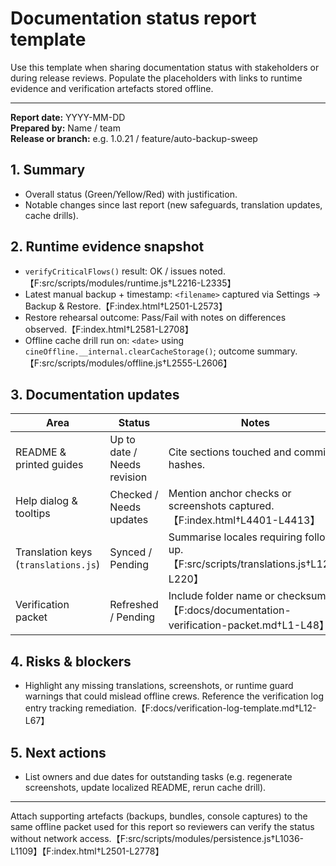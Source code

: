 # Documentation status report template

Use this template when sharing documentation status with stakeholders or during release reviews.
Populate the placeholders with links to runtime evidence and verification artefacts stored offline.

---
**Report date:** YYYY-MM-DD<br />
**Prepared by:** Name / team<br />
**Release or branch:** e.g. 1.0.21 / feature/auto-backup-sweep

## 1. Summary
- Overall status (Green/Yellow/Red) with justification.
- Notable changes since last report (new safeguards, translation updates, cache drills).

## 2. Runtime evidence snapshot
- `verifyCriticalFlows()` result: OK / issues noted.【F:src/scripts/modules/runtime.js†L2216-L2335】
- Latest manual backup + timestamp: `<filename>` captured via Settings → Backup & Restore.【F:index.html†L2501-L2573】
- Restore rehearsal outcome: Pass/Fail with notes on differences observed.【F:index.html†L2581-L2708】
- Offline cache drill run on: `<date>` using `cineOffline.__internal.clearCacheStorage()`; outcome summary.【F:src/scripts/modules/offline.js†L2555-L2606】

## 3. Documentation updates
| Area | Status | Notes |
| --- | --- | --- |
| README & printed guides | Up to date / Needs revision | Cite sections touched and commit hashes. |
| Help dialog & tooltips | Checked / Needs updates | Mention anchor checks or screenshots captured.【F:index.html†L4401-L4413】 |
| Translation keys (`translations.js`) | Synced / Pending | Summarise locales requiring follow-up.【F:src/scripts/translations.js†L120-L220】 |
| Verification packet | Refreshed / Pending | Include folder name or checksum.【F:docs/documentation-verification-packet.md†L1-L48】 |

## 4. Risks & blockers
- Highlight any missing translations, screenshots, or runtime guard warnings that could mislead offline
  crews. Reference the verification log entry tracking remediation.【F:docs/verification-log-template.md†L12-L67】

## 5. Next actions
- List owners and due dates for outstanding tasks (e.g. regenerate screenshots, update localized README,
  rerun cache drill).

---
Attach supporting artefacts (backups, bundles, console captures) to the same offline packet used for
this report so reviewers can verify the status without network access.【F:src/scripts/modules/persistence.js†L1036-L1109】【F:index.html†L2501-L2778】
